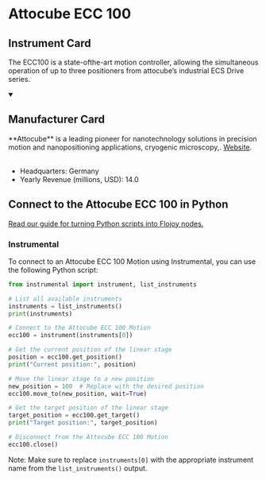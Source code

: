 
# Attocube ECC 100

## Instrument Card

The ECC100 is a state-ofthe-art motion controller, allowing the simultaneous operation of up to three positioners from attocube’s industrial ECS Drive series.

<details open>
<summary><h2>Manufacturer Card</h2></summary>
**Attocube** is a leading pioneer for nanotechnology solutions in precision motion and nanopositioning applications, cryogenic microscopy,. <a href=https://www.attocube.com/en>Website</a>.
<br><br>
<ul>
  <li>Headquarters: Germany</li>
  <li>Yearly Revenue (millions, USD): 14.0</li>
</ul>
</details>

## Connect to the Attocube ECC 100 in Python

[Read our guide for turning Python scripts into Flojoy nodes.](https://docs.flojoy.ai/custom-nodes/creating-custom-node/)


### Instrumental

To connect to an Attocube ECC 100 Motion using Instrumental, you can use the following Python script:

```python
from instrumental import instrument, list_instruments

# List all available instruments
instruments = list_instruments()
print(instruments)

# Connect to the Attocube ECC 100 Motion
ecc100 = instrument(instruments[0])

# Get the current position of the linear stage
position = ecc100.get_position()
print("Current position:", position)

# Move the linear stage to a new position
new_position = 100  # Replace with the desired position
ecc100.move_to(new_position, wait=True)

# Get the target position of the linear stage
target_position = ecc100.get_target()
print("Target position:", target_position)

# Disconnect from the Attocube ECC 100 Motion
ecc100.close()
```

Note: Make sure to replace `instruments[0]` with the appropriate instrument name from the `list_instruments()` output.

